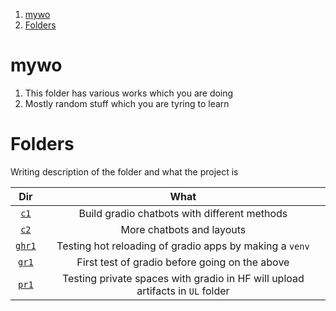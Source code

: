 1. [mywo](#mywo)
2. [Folders](#folders)

# mywo

1. This folder has various works which you are doing
2. Mostly random stuff which you are tyring to learn

# Folders

Writing description of the folder and what the project is

|        Dir        |                                     What                                      |
| :---------------: | :---------------------------------------------------------------------------: |
|   [`c1`](./c1/)   |                 Build gradio chatbots with different methods                  |
|   [`c2`](./c2/)   |                           More chatbots and layouts                           |
| [`ghr1`](./ghr1/) |            Testing hot reloading of gradio apps by making a `venv`            |
|  [`gr1`](./gr1/)  |                First test of gradio before going on the above                 |
| [`pr1`](./pri1/)  | Testing private spaces with gradio in HF will upload artifacts in `UL` folder |
